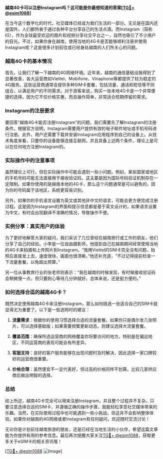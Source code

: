 **越南4G卡可以注册Instagram吗？这可能是你最想知道的答案[[TG💪+ @esim1088](https://t.me/s/esim1088)]**

在当今这个数字化的时代，社交媒体已经成为我们生活的一部分。无论是在国内还是国外，人们都热衷于通过各种平台分享自己的生活点滴。而Instagram（简称IG），作为全球最受欢迎的图片和视频分享社交平台之一，自然也吸引了不少用户的目光。不过，如果你身在越南，使用当地的4G卡是否能够顺利注册并使用Instagram呢？这是很多计划前往或已经身处越南的人们所关心的问题。

### 越南4G卡的基本情况

首先，让我们了解一下越南的4G网络环境。近年来，越南的通信基础设施得到了显著改善，各大运营商如Viettel、Mobifone、Vinaphone等都提供了较为稳定的4G服务。这些运营商通常会提供多种SIM卡套餐，包括流量、通话和短信等不同组合，以满足用户的不同需求。对于游客来说，购买一张本地4G卡是一个非常便捷的选择，因为它不仅价格实惠，而且操作简单，非常适合短期停留的需求。

### Instagram的注册要求

要回答“越南4G卡能否注册Instagram”的问题，我们需要先了解Instagram的注册条件。根据官方说明，Instagram需要用户提供有效的电子邮件地址或手机号码进行注册。此外，用户还需要下载并安装Instagram应用程序到自己的设备上。从技术角度来看，只要你的设备能够连接互联网，并且具备上述两个条件，理论上是可以在任何地方注册Instagram的。

### 实际操作中的注意事项

虽然理论上可行，但在实际操作中可能会遇到一些小问题。例如，某些国家或地区的手机号码可能无法直接用于接收验证码，这主要是因为国际号码验证机制存在一定限制。如果你使用的是越南本地的4G卡，那么这个问题通常是可以避免的，因为你的号码属于该地区，系统更容易识别。

另外，如果你的手机语言设置为英文或其他非中文的语言，可能会更方便完成注册过程。这是因为Instagram的界面和提示信息都是基于英文设计的，如果语言设置为中文，有时会出现翻译不准确的情况，导致操作不便。

### 实例分享：真实用户的体验

为了更好地解答大家的疑问，我们采访了几位曾经在越南旅行或工作的朋友，他们分享了自己的经验。小李是一位自由摄影师，他提到自己在越南期间经常使用当地的4G卡来拍摄和上传照片到Instagram。“我用Viettel的SIM卡完全没有问题，拍照后直接发上去，速度很快，画面也很清晰。”他还补充道，“不过记得提前检查一下流量套餐，以免超出预算。”

另一位从事教育行业的张老师则表示：“我在越南的时候发现，有时候接收验证码会稍微慢一点，但只要耐心等待几分钟就好。总体来说，还是挺方便的。”

### 如何选择合适的越南4G卡？

既然决定使用越南4G卡来注册Instagram，那么如何挑选一张适合自己的SIM卡就显得尤为重要了。以下是一些选购时的建议：

1. **流量需求**：根据你的使用习惯选择合适的流量套餐。如果你只是偶尔发几张照片，可以选择基础版；如果需要频繁更新动态，则建议选择大流量套餐。
   
2. **覆盖范围**：确保所选运营商的网络覆盖你将要访问的地方。特别是在偏远地区，不同运营商的表现可能会有所差异。

3. **客服支持**：良好的客户服务能够在出现问题时及时解决，因此选择一家口碑较好的运营商很重要。

4. **价格合理**：虽然便宜不一定代表好，但过高的价格同样不划算。比较几家供应商后做出明智的选择。

### 总结

综上所述，越南4G卡完全可以用来注册Instagram，并且整个过程并不复杂。只要注意选择合适的SIM卡，并遵循正确的操作步骤，就能轻松享受社交媒体带来的乐趣。当然，在实际使用过程中也可能遇到一些小挑战，但这并不会影响整体体验。如果你对越南的4G网络或者Instagram有任何疑问，欢迎随时交流讨论！

无论你是计划前往越南旅游的朋友，还是已经在当地生活的小伙伴，希望这篇文章能为你提供有用的参考信息。最后再次提醒大家关注[TG💪+ @esim1088](https://t.me/s/esim1088)，获取更多关于eSIM卡的相关资讯哦！

[[TG💪+ @esim1088](https://t.me/s/esim1088) ![Image](https://i.postimg.cc/4NQfJmqS/Snipaste-2025-05-13-00-14-12.png)]